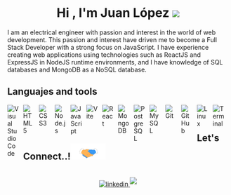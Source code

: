 <h1 align="center"><b>Hi , I'm Juan López </b><img src="https://media.giphy.com/media/hvRJCLFzcasrR4ia7z/giphy.gif" width="35"></h1>
I am an electrical engineer with passion and interest in the world of web development. This passion and interest have driven me to become a Full Stack Developer with a strong focus on JavaScript. I have experience creating web applications using technologies such as ReactJS and ExpressJS in NodeJS runtime environments, and I have knowledge of SQL databases and MongoDB as a NoSQL database.

## Languajes and tools

<img align="left" alt="Visual Studio Code" width="26px" src="https://cdn.jsdelivr.net/gh/devicons/devicon/icons/vscode/vscode-original.svg" style="padding-right:10px;" />

<img align="left" alt="HTML5" width="26px" src="https://cdn.jsdelivr.net/gh/devicons/devicon/icons/html5/html5-original.svg" style="padding-right:10px;" />

<img align="left" alt="CSS3" width="26px" src="https://cdn.jsdelivr.net/gh/devicons/devicon/icons/css3/css3-original.svg" style="padding-right:10px;" />

<img align="left" alt="Node.js" width="26px" src="https://cdn.jsdelivr.net/gh/devicons/devicon/icons/nodejs/nodejs-original.svg" style="padding-right:10px;" />

<img align="left" alt="JavaScript" width="26px" src="https://cdn.jsdelivr.net/gh/devicons/devicon/icons/javascript/javascript-original.svg" style="padding-right:10px;" />

<img align="left" alt="Vite" width="26px" src="https://upload.wikimedia.org/wikipedia/commons/f/f1/Vitejs-logo.svg" style="padding-right:10px;" />

<img align="left" alt="React" width="26px" src="https://cdn.jsdelivr.net/gh/devicons/devicon/icons/react/react-original.svg" style="padding-right:10px;" />

<img align="left" alt="MongoDB" width="26px" src="https://cdn.jsdelivr.net/gh/devicons/devicon/icons/mongodb/mongodb-original.svg" style="padding-right:10px;" />

<img align="left" alt="PostgreSQL" width="26px" src="https://www.vectorlogo.zone/logos/postgresql/postgresql-icon.svg" style="padding-right:10px;" />

<img align="left" alt="MySQL" width="26px" src="https://cdn.jsdelivr.net/gh/devicons/devicon/icons/mysql/mysql-original.svg" style="padding-right:10px;" />

<img align="left" alt="Git" width="26px" src="https://cdn.jsdelivr.net/gh/devicons/devicon/icons/git/git-original.svg" style="padding-right:10px;" />

<img align="left" alt="GitHub" width="26px" src="https://user-images.githubusercontent.com/3369400/139448065-39a229ba-4b06-434b-bc67-616e2ed80c8f.png" style="padding-right:10px;" />

<img align="left" alt="Linux" width="26px" src="https://upload.wikimedia.org/wikipedia/commons/thumb/3/35/Tux.svg/506px-Tux.svg.png" style="padding-right:10px;" />

<img align="left" alt="Terminal" width="26px" src="https://cdn4.iconfinder.com/data/icons/small-n-flat/24/terminal-512.png" style="padding-right:10px;" />


<br></br>


## <b> Let's Connect..!</b><img src="https://github.com/0xAbdulKhalid/0xAbdulKhalid/raw/main/assets/mdImages/handshake.gif" width ="80">
<br>

<div align='center'>
<a href="https://www.linkedin.com/in/juanlopez96/" target="_blank">
<img src="https://img.shields.io/badge/linkedin:  juanlopez96-%2300acee.svg?color=405DE6&style=for-the-badge&logo=linkedin&logoColor=white" alt=linkedin style="margin-bottom: 5px;"/>
</a>
<a href="mailto:dv.juanlopez@gmail.com" target="_blank">
<img src="https://img.shields.io/badge/gmail:  dv.juanlopez@gmail.com-%23EA4335.svg?style=for-the-badge&logo=gmail&logoColor=white" t=mail style="margin-bottom: 5px;" />
</a></div>
